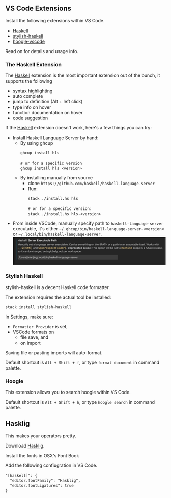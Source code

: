 ## VS Code Extensions
Install the following extensions within VS Code.
* [Haskell]
* [stylish-haskell]
* [hoogle-vscode]

Read on for details and usage info.

### The Haskell Extension
The [Haskell] extension is the most important extension out of the bunch, it supports the following
* syntax highlighting
* auto complete
* jump to definition (Alt + left click)
* type info on hover
* function documentation on hover
* code suggestion

If the [Haskell] extension doesn't work, here's a few things you can try:
* Install Haskell Language Server by hand:
  * By using ghcup
    ```
    ghcup install hls

    # or for a specific version
    ghcup install hls <version>
    ```
  * By installing manually from source
    * clone `https://github.com/haskell/haskell-language-server`
    * Run:
      ```
      stack ./install.hs hls

      # or for a specific version:
      stack ./install.hs hls-<version>
      ```
* From inside VSCode, manually specify path to `haskell-language-server` executable, it's either `~/.ghcup/bin/haskell-language-server-<version`> or `~/.local/bin/haskell-language-server`.
![](images/screenshot-hls-vscode.png "HLS custom path in VSCode")

### Stylish Haskell
stylish-haskell is a decent Haskell code formatter.

The extension requires the actual tool be installed:
```
stack install stylish-haskell
```

In Settings, make sure:
* `Formatter Provider` is set,
* VSCode formats on
  * file save, and
  * on import

Saving file or pasting imports will auto-format.

Default shortcut is `Alt + Shift + f`, or type `format document` in command palette.

### Hoogle
This extension allows you to search hoogle within VS Code.

Default shortcut is `Alt + Shift + h`, or type `hoogle search` in command palette.

## Hasklig
This makes your operators pretty.

Download [Hasklig](https://github.com/i-tu/Hasklig).

Install the fonts in OSX's Font Book

Add the following confiugration in VS Code.
```
"[haskell]": {
  "editor.fontFamily": "Hasklig",
  "editor.fontLigatures": true
}
```

[Haskell]: https://marketplace.visualstudio.com/items?itemName=haskell.haskell
[hoogle-vscode]: https://marketplace.visualstudio.com/items?itemName=jcanero.hoogle-vscode
[stylish-haskell]: https://marketplace.visualstudio.com/items?itemName=vigoo.stylish-haskell

